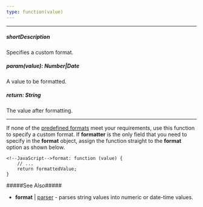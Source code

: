 ```yaml
---
type: function(value)
---
```

---
##### shortDescription
Specifies a custom format.

##### param(value): Number|Date
A value to be formatted.

##### return: String
The value after formatting.

---
If none of the [predefined formats](/api-reference/50%20Common/Object%20Structures/format/type.md '/Documentation/ApiReference/Common/Object_Structures/format/#type') meet your requirements, use this function to specify a custom format. If **formatter** is the only field that you need to specify in the **format** object, assign the function straight to the **format** option as shown below.

    <!--JavaScript-->format: function (value) {
        // ...
        return formattedValue;
    }
    
#####See Also#####
- **format** | [parser](/api-reference/50%20Common/Object%20Structures/format/parser.md '/Documentation/ApiReference/Common/Object_Structures/format/#parser') - parses string values into numeric or date-time values.